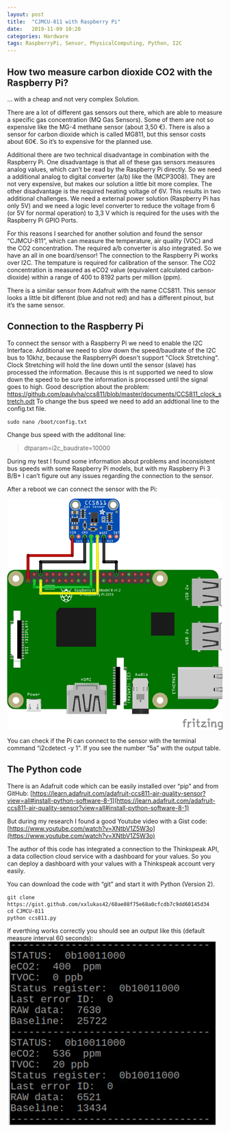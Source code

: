 ```yaml
---
layout: post
title:  "CJMCU-811 with Raspberry Pi"
date:   2019-11-09 10:20
categories: Hardware
tags: RaspberryPi, Sensor, PhysicalComputing, Python, I2C
---
```


## How two measure carbon dioxide CO2 with the Raspberry Pi?

… with a cheap and not very complex Solution.

There are a lot of different gas sensors out there, which are able to measure a specific gas concentration (MQ Gas Sensors). Some of them are not so expensive like the MG-4 methane sensor (about 3,50 €). There is also a sensor for carbon dioxide which is called MG811, but this sensor costs about 60€. So it’s to expensive for the planned use.

Additional there are two technical disadvantage in combination with the Raspberry Pi. One disadvantage is that all of these gas sensors measures analog values, which can’t be read by the Raspberry Pi directly. So we need a additional analog to digital converter (a/b) like the (MCP3008). They are not very expensive, but makes our solution a little bit more complex. The other disadvantage is the required heating voltage of 6V. This results in two additional challenges. We need a external power solution (Raspberry Pi has only 5V) and we need a logic level converter to reduce the voltage from 6 (or 5V for normal operation) to 3,3 V which is required for the uses with the Raspberry Pi GPIO Ports.

For this reasons I searched for another solution and found the sensor “CJMCU-811”, which can measure the temperature, air quality (VOC) and the CO2 concentration. The required a/b converter is also integrated. So we have an all in one board/sensor! The connection to the Raspberry Pi works over I2C.
The tempature is required for calibration of the sensor. The CO2 concentration is measured as eCO2 value (equivalent calculated carbon-dioxide) within a range of 400 to 8192 parts per million (ppm).

There is a similar sensor from Adafruit with the name CCS811. This sensor looks a little bit different (blue and not red) and has a different pinout, but it’s the same sensor.

## Connection to the Raspberry Pi

To connect the sensor with a Raspberry Pi we need to enable the I2C Interface. Additional we need to slow down the speed/baudrate of the I2C bus to 10khz, because the RaspberryPi doesn't support "Clock Stretching". Clock Stretching will hold the line down until the sensor (slave) has processed the information. Because this is nt supported we need to slow down the speed to be sure the information is processed until the signal goes to high. Good description about the problem: https://github.com/paulvha/ccs811/blob/master/documents/CCS811_clock_stretch.odt
To change the bus speed we need to add an addtional line to the config.txt file.

```shell
sudo nano /boot/config.txt
```

Change bus speed with the additonal line:

> dtparam=i2c_baudrate=10000

During my test I found some information about problems and inconsistent bus speeds with some Raspberry Pi models, but with my Raspberry Pi 3 B/B+ I can’t figure out any issues regarding the connection to the sensor.

After a reboot we can connect the sensor with the Pi:

![CJMCU-811 Sketch](/assets/sketch_CJMCU811.png)

You can check if the Pi can connect to the sensor with the terminal command “i2cdetect -y 1”. If you see the number “5a” with the output table.

## The Python code

There is an Adafruit code which can be easily installed over “pip” and from GitHub: [https://learn.adafruit.com/adafruit-ccs811-air-quality-sensor?view=all#install-python-software-8-1](https://learn.adafruit.com/adafruit-ccs811-air-quality-sensor?view=all#install-python-software-8-1)

But during my research I found a good Youtube video with a Gist code: [https://www.youtube.com/watch?v=XNtbV1Z5W3o](https://www.youtube.com/watch?v=XNtbV1Z5W3o)

The author of this code has integrated a connection to the Thinkspeak API, a data collection cloud service with a dashboard for your values. So you can deploy a dashboard with your values with a Thinkspeak account very easily.

You can download the code with “git” and start it with Python (Version 2).

```shell
git clone https://gist.github.com/xxlukas42/60ae08f75e68a0cfcdb7c9dd60145d34
cd CJMCU-811
python ccs811.py
```

If everthing works correctly you should see an output like this (default measure interval 60 seconds):
![CJMCU-811 Output](/assets/output.png)